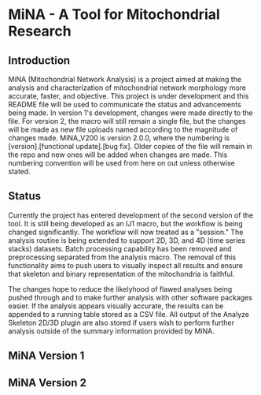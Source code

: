 # MiNA - A Tool for Mitochondrial Research
## Introduction
MiNA (Mitochondrial Network Analysis) is a project aimed at making the analysis and characterization of mitochondrial network morphology more accurate, faster, and objective. This project is under development and this README file will be used to communicate the status and advancements being made. In version 1's development, changes were made directly to the file. For version 2, the macro will still remain a single file, but the changes will be made as new file uploads named according to the magnitude of changes made. MiNA_V200 is version 2.0.0, where the numbering is [version].[functional update].[bug fix]. Older copies of the file will remain in the repo and new ones will be added when changes are made. This numbering convention will be used from here on out unless otherwise stated.

## Status
Currently the project has entered development of the second version of the tool. It is still being developed as an IJ1 macro, but the workflow is being changed significantly. The workflow will now treated as a "session." The analysis routine is being extended to support 2D, 3D, and 4D (time series stacks) datasets. Batch processing capability has been removed and preprocessing separated from the analysis macro. The removal of this functionality aims to push users to visually inspect all results and ensure that skeleton and binary representation of the mitochondria is faithful. 

The changes hope to reduce the likelyhood of flawed analyses being pushed through and to make further analysis with other software packages easier. If the analysis appears visually accurate, the results can be appended to a running table stored as a CSV file. All output of the Analyze Skeleton 2D/3D plugin are also stored if users wish to perform further analysis outside of the summary information provided by MiNA.

## MiNA Version 1


## MiNA Version 2
